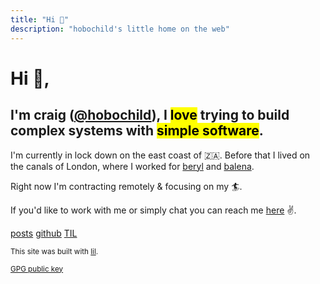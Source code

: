 ```yaml
---
title: "Hi 👋"
description: "hobochild's little home on the web"
---
```


# Hi 👋,

## I'm craig ([@hobochild](https://github.com/hobochild)), I <mark>love</mark> trying to build complex systems with <mark>simple software</mark>.

I'm currently in lock down on the east coast of 🇿🇦. Before that I lived on the canals of London, where I worked for [beryl](https://beryl.cc/) and [balena](https://balena.io/).

Right now I'm contracting remotely & focusing on my 🏄.

If you'd like to work with me or simply chat you can reach me [here](mailto:website@hobochild.com) ✌️.

[posts](/posts/index.md) [github](https://github.com/hobochild) [TIL](/til.md) 

<small>This site was built with [lil](https://github.com/hobochild).</small>

<small>[GPG public key](/publickey.txt)</small>

